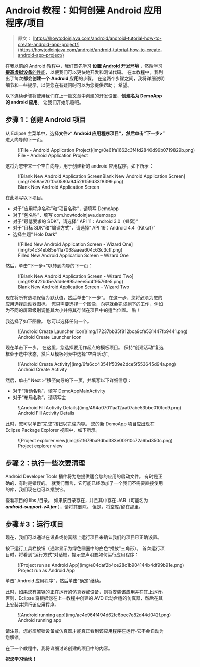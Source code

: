 # Android 教程：如何创建 Android 应用程序/项目

> 原文： [https://howtodoinjava.com/android/android-tutorial-how-to-create-android-app-project/](https://howtodoinjava.com/android/android-tutorial-how-to-create-android-app-project/)

在我以前的 Android 教程中，我们首先学习 [**设置 Android 开发环境**](//howtodoinjava.com/android/android-tutorial-install-android-on-windows/ "Android Tutorial : Install Android on Windows") ，然后学习 [**提高虚拟设备**的性能](//howtodoinjava.com/android/how-to-speed-up-a-slow-android-avdemulator/ "How to speed up a slow android AVD/emulator")，以便我们可以更快地开发和测试代码。 在本教程中，我列出了每次**都会创建一个 Android 应用**的步骤。 在这两个步骤之间，我将详细说明细节和一些提示，以便您在有疑问时可以为您提供帮助； 希望。

以下连续步骤将使用我们在上一篇文章中创建的开发设置，**创建名为 DemoApp 的 android 应用**。 让我们开始乐趣吧。

## 步骤 1：创建 Android 项目

从 Eclipse 主菜单中，选择**文件>“ Android 应用程序项目”，然后单击“下一步>”** 进入向导的下一页。

<figure aria-describedby="caption-attachment-4185" class="wp-caption aligncenter" id="attachment_4185" style="width: 593px">![File - Android Application Project](img/0e61fa1662c3f4fd2840d99b0719829b.png)

<figcaption class="wp-caption-text" id="caption-attachment-4185">File – Android Application Project</figcaption>

</figure>

这将为您带来一个空白向导，用于创建新的 android 应用程序，如下所示：

<figure aria-describedby="caption-attachment-4186" class="wp-caption aligncenter" id="attachment_4186" style="width: 636px">![Blank New Android Application ScreenBlank New Android Application Screen](img/7e58ae20f0c0580a94529159d33f8399.png)

<figcaption class="wp-caption-text" id="caption-attachment-4186">Blank New Android Application Screen</figcaption>

</figure>

在此填写以下项目。

*   对于“应用程序名称”和“项目名称”，请填写 DemoApp
*   对于“包名称”，填写 com.howtodoinjava.demoapp
*   对于“最低要求的 SDK”，请选择“ API 11：Android 3.0（蜂窝）”
*   对于“目标 SDK”和“编译方式”，请选择“ API 19：Android 4.4（Kitkat）”
*   选择主题“ Holo Dark”

<figure aria-describedby="caption-attachment-4187" class="wp-caption aligncenter" id="attachment_4187" style="width: 636px">![Filled New Android Application Screen - Wizard One](img/54c34eb85e41a7068aaea604c63c3cff.png)

<figcaption class="wp-caption-text" id="caption-attachment-4187">Filled New Android Application Screen – Wizard One</figcaption>

</figure>

然后，单击“下一步>”以转到向导的下一页：

<figure aria-describedby="caption-attachment-4188" class="wp-caption aligncenter" id="attachment_4188" style="width: 636px">![Blank New Android Application Screen - Wizard Two](img/92422bd5e7dd6e995aeee5d4f9576fe5.png)

<figcaption class="wp-caption-text" id="caption-attachment-4188">Blank New Android Application Screen – Wizard Two</figcaption>

</figure>

现在将所有选项保留为默认值，然后单击“下一步”。 在这一步，您将必须为您的应用选择启动器图标。 您只需要选择一个图像，向导就会完成剩下的工作，例如为不同的屏幕级别调整其大小并将其存储在项目中的适当位置。 酷！

我选择了如下图像。 您可以选择任何一个。

<figure aria-describedby="caption-attachment-4189" class="wp-caption aligncenter" id="attachment_4189" style="width: 660px">![Android Create Launcher Icon](img/17237bb35f812bca9cfe531447fb9441.png)

<figcaption class="wp-caption-text" id="caption-attachment-4189">Android Create Launcher Icon</figcaption>

</figure>

现在单击下一步。 在这里，您选择要用作起点的模板项目。 保持“创建活动”复选框处于选中状态，然后从模板列表中选择“空白活动”。

<figure aria-describedby="caption-attachment-4190" class="wp-caption aligncenter" id="attachment_4190" style="width: 660px">![Android Create Activity](img/6fa6cc43541f509e2dce5f553645d94a.png)

<figcaption class="wp-caption-text" id="caption-attachment-4190">Android Create Activity</figcaption>

</figure>

然后，单击“ Next >”移至向导的下一页，并填写以下详细信息：

*   对于“活动名称”，填写 DemoAppMainActivity
*   对于“布局名称”，请填写主

<figure aria-describedby="caption-attachment-4191" class="wp-caption aligncenter" id="attachment_4191" style="width: 660px">![Android Fill Activity Details](img/494a07011aa12aa07abe53bbc010fcc9.png)

<figcaption class="wp-caption-text" id="caption-attachment-4191">Android Fill Activity Details</figcaption>

</figure>

此时，您可以单击“完成”按钮以完成向导。 您的新 DemoApp 项目应出现在 Eclipse Package Explorer 视图中，如下所示。

<figure aria-describedby="caption-attachment-4192" class="wp-caption aligncenter" id="attachment_4192" style="width: 795px">![Project explorer view](img/51f679ba9dbd383e00910c72a6bd350c.png)

<figcaption class="wp-caption-text" id="caption-attachment-4192">Project explorer view</figcaption>

</figure>

## 步骤 2：执行一些次要清理

Android Developer Tools 插件将为您提供适合您的应用的启动文件。 有时是正确的，有时是错误的。 就我们而言，它可能已经添加了一个我们不需要直接使用的库，我们现在也可以摆脱它。

查看项目的 libs /目录。 如果该目录存在，并且其中存在 JAR（可能名为 ***android-support-v4.jar*** ），请将其删除。 但是，将空库/留在那里。

## 步骤＃3：运行项目

现在，我们可以通过在设备或仿真器上运行项目来确认我们的项目已正确设置。

按下运行工具栏按钮（通常显示为绿色圆圈中的白色“播放”三角形）。 首次运行项目时，将看到“运行方式”对话框，提示您声明要如何运行应用程序：

<figure aria-describedby="caption-attachment-4193" class="wp-caption aligncenter" id="attachment_4193" style="width: 800px">![Project run as Android App](img/e04daf2b4ce28c1b904144b4df99b91e.png)

<figcaption class="wp-caption-text" id="caption-attachment-4193">Project run as Android App</figcaption>

</figure>

单击“ Android 应用程序”，然后单击“确定”继续。

此时，如果您有兼容的正在运行的仿真器或设备，则将安装该应用并在其上运行。 否则，Eclipse 将根据您在上一教程中创建的 AVD 启动合适的仿真器，然后在其上安装并运行该应用程序。

<figure aria-describedby="caption-attachment-4194" class="wp-caption aligncenter" id="attachment_4194" style="width: 799px">![Android running app](img/ac4e964f494d62fc6bec7e82d44d042f.png)

<figcaption class="wp-caption-text" id="caption-attachment-4194">Android running app</figcaption>

</figure>

请注意，您必须解锁设备或仿真器才能真正看到该应用程序在运行-它不会自动为您解锁。

在下一个教程中，我将详细讨论创建的项目中的内容。

**祝您学习愉快！**